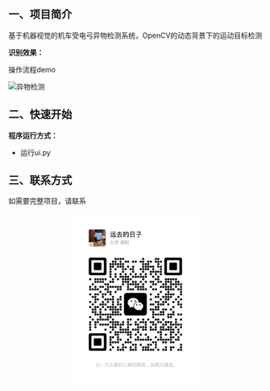 ## **一、项目简介**
基于机器视觉的机车受电弓异物检测系统，OpenCV的动态背景下的运动目标检测

**识别效果：**

操作流程demo

![异物检测](data/动画.gif)

## **二、快速开始**
**程序运行方式：**

 - 运行ui.py

## **三、联系方式**
如需要完整项目，请联系

<div align=center>
<img src="data/wechat.jpg" width="50%">
</div>
